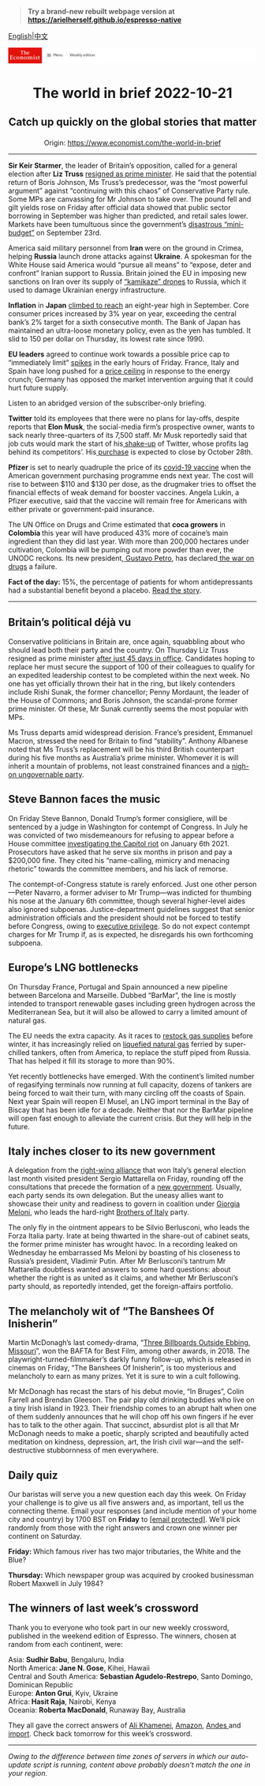 > **Try a brand-new rebuilt webpage version at https://arielherself.github.io/espresso-native**

[English](https://github.com/arielherself/espresso/blob/main/README.md)|[中文](https://github-com.translate.goog/arielherself/espresso/blob/main/README.md?_x_tr_sl=en&_x_tr_tl=zh-CN&_x_tr_hl=zh-CN&_x_tr_pto=wapp)



![The Economist](menubar.png)

# <p align="center">The world in brief 2022-10-21</p>

## <p align="center">Catch up quickly on the global stories that matter</p>

<p align="center">Origin: <a href="https://www.economist.com/the-world-in-brief">https://www.economist.com/the-world-in-brief</a><hr>

<strong>Sir Keir Starmer</strong>, the leader of Britain’s opposition, called for a general election after <strong>Liz Truss</strong> [resigned as prime minister](https://www.economist.com/graphic-detail/2022/10/20/liz-truss-is-britains-shortest-serving-prime-minister). He said that the potential return of Boris Johnson, Ms Truss’s predecessor, was the “most powerful argument” against “continuing with this chaos” of Conservative Party rule. Some MPs are canvassing for Mr Johnson to take over. The pound fell and gilt yields rose on Friday after official data showed that public sector borrowing in September was higher than predicted, and retail sales lower. Markets have been tumultuous since the government’s [disastrous “mini-budget”](https://www.economist.com/britain/2022/10/14/liz-truss-has-lost-her-chancellor-signature-tax-cut-and-authority) on September 23rd.

America said military personnel from <strong>Iran </strong>were on the ground in Crimea, helping <strong>Russia</strong> launch drone attacks against <strong>Ukraine</strong>. A spokesman for the White House said America would “pursue all means” to “expose, deter and confront” Iranian support to Russia. Britain joined the EU in imposing new sanctions on Iran over its supply of [“kamikaze” drones](https://www.economist.com/the-economist-explains/2022/10/19/will-russias-drone-attacks-change-the-war-in-ukraine) to Russia, which it used to damage Ukrainian energy infrastructure.

<strong>Inflation</strong> in <strong>Japan</strong> [climbed to reach](https://www.economist.com/asia/2022/08/18/prices-are-rising-in-japan-but-not-wages) an eight-year high in September. Core consumer prices increased by 3% year on year, exceeding the central bank’s 2% target for a sixth consecutive month. The Bank of Japan has maintained an ultra-loose monetary policy, even as the yen has tumbled. It slid to 150 per dollar on Thursday, its lowest rate since 1990.

<strong>EU leaders</strong> agreed to continue work towards a possible price cap to “immediately limit” [spikes](https://www.economist.com/leaders/2022/10/13/europe-is-growing-complacent-about-its-energy-crisis) in the early hours of Friday. France, Italy and Spain have long pushed for a [price ceiling](https://www.economist.com/graphic-detail/2022/09/27/the-wrong-way-to-solve-europes-energy-crisis) in response to the energy crunch; Germany has opposed the market intervention arguing that it could hurt future supply.

Listen to an abridged version of the subscriber-only briefing.

<strong>Twitter</strong> told its employees that there were no plans for lay-offs, despite reports that <strong>Elon Musk</strong>, the social-media firm’s prospective owner, wants to sack nearly three-quarters of its 7,500 staff. Mr Musk reportedly said that job cuts would mark the start of his[ shake-up](https://www.economist.com/business/2022/07/11/with-or-without-elon-musk-twitter-is-overdue-a-shake-up) of Twitter, whose profits lag behind its competitors’. His[ purchase](https://www.economist.com/business/2022/10/11/will-elon-musk-owned-twitter-end-up-as-a-deal-from-hell) is expected to close by October 28th.

<strong>Pfizer</strong> is set to nearly quadruple the price of its [covid-19 vaccine](https://www.google.com/search?q=the+economist+covid+vaccine&amp;rlz=1C1CHBF_en-GBGB1026GB1026&amp;source=lnms&amp;sa=X&amp;ved=2ahUKEwjZrrmYi_H6AhV3QEEAHSY7BPgQ_AUoAHoECAMQAg&amp;biw=1280&amp;bih=609&amp;dpr=1.5) when the American government purchasing programme ends next year. The cost will rise to between $110 and $130 per dose, as the drugmaker tries to offset the financial effects of weak demand for booster vaccines. Angela Lukin, a Pfizer executive, said that the vaccine will remain free for Americans with either private or government-paid insurance.

The UN Office on Drugs and Crime estimated that <strong>coca growers </strong>in <strong>Colombia </strong>this year will have produced 43% more of cocaine’s main ingredient than they did last year. With more than 200,000 hectares under cultivation, Colombia will be pumping out more powder than ever, the UNODC reckons. Its new president,[ Gustavo Petro](https://www.economist.com/the-economist-explains/2022/08/06/who-is-gustavo-petro), has declared[ the war on drugs](https://www.economist.com/international/2022/10/13/booming-cocaine-production-suggests-the-war-on-drugs-has-failed) a failure.

<strong>Fact of the day:</strong> 15%, the percentage of patients for whom antidepressants had a substantial benefit beyond a placebo. [Read the story](https://www.economist.com/leaders/2022/10/19/most-people-on-antidepressants-dont-need-them).

----------

## Britain’s political déjà vu

Conservative politicians in Britain are, once again, squabbling about who should lead both their party and the country. On Thursday Liz Truss resigned as prime minister [after just 45 days in office](https://www.economist.com/britain/2022/10/20/who-will-be-britains-next-leader). Candidates hoping to replace her must secure the support of 100 of their colleagues to qualify for an expedited leadership contest to be completed within the next week. No one has yet officially thrown their hat in the ring, but likely contenders include Rishi Sunak, the former chancellor; Penny Mordaunt, the leader of the House of Commons; and Boris Johnson, the scandal-prone former prime minister. Of these, Mr Sunak currently seems the most popular with MPs.

Ms Truss departs amid widespread derision. France’s president, Emmanuel Macron, stressed the need for Britain to find “stability”. Anthony Albanese noted that Ms Truss’s replacement will be his third British counterpart during his five months as Australia’s prime minister. Whomever it is will inherit a mountain of problems, not least constrained finances and a [nigh-on ungovernable party](https://www.economist.com/britain/2022/02/18/the-conservative-party-has-become-factional-and-rebellious). 

## Steve Bannon faces the music

On Friday Steve Bannon, Donald Trump’s former consigliere, will be sentenced by a judge in Washington for contempt of Congress. In July he was convicted of two misdemeanours for refusing to appear before a House committee [investigating the Capitol riot](https://www.economist.com/united-states/2022/06/10/congresss-capitol-riot-hearing-confirms-donald-trumps-complicity) on January 6th 2021. Prosecutors have asked that he serve six months in prison and pay a $200,000 fine. They cited his “name-calling, mimicry and menacing rhetoric” towards the committee members, and his lack of remorse.

The contempt-of-Congress statute is rarely enforced. Just one other person—Peter Navarro, a former adviser to Mr Trump—was indicted for thumbing his nose at the January 6th committee, though several higher-level aides also ignored subpoenas. Justice-department guidelines suggest that senior administration officials and the president should not be forced to testify before Congress, owing to [executive privilege](https://www.economist.com/the-economist-explains/2021/11/10/what-is-executive-privilege). So do not expect contempt charges for Mr Trump if, as is expected, he disregards his own forthcoming subpoena.

## Europe’s LNG bottlenecks

On Thursday France, Portugal and Spain announced a new pipeline between Barcelona and Marseille. Dubbed “BarMar”, the line is mostly intended to transport renewable gases including green hydrogen across the Mediterranean Sea, but it will also be allowed to carry a limited amount of natural gas.

The EU needs the extra capacity. As it races to [restock gas supplies](https://www.economist.com/interactive/briefing/2022/09/24/war-in-ukraine-has-reshaped-worlds-fuel-markets) before winter, it has increasingly relied on [liquefied natural gas](https://www.economist.com/the-economist-explains/2022/02/26/if-the-supply-of-russian-gas-to-europe-were-cut-off-could-lng-plug-the-gap) ferried by super-chilled tankers, often from America, to replace the stuff piped from Russia. That has helped it fill its storage to more than 90%.

Yet recently bottlenecks have emerged. With the continent’s limited number of regasifying terminals now running at full capacity, dozens of tankers are being forced to wait their turn, with many circling off the coasts of Spain. Next year Spain will reopen El Musel, an LNG import terminal in the Bay of Biscay that has been idle for a decade. Neither that nor the BarMar pipeline will open fast enough to alleviate the current crisis. But they will help in the future.

## Italy inches closer to its new government

A delegation from the [right-wing alliance](https://www.economist.com/europe/2022/07/28/italys-next-government-may-be-more-nationalist-than-europe-likes) that won Italy’s general election last month visited president Sergio Mattarella on Friday, rounding off the consultations that precede the formation of a [new government](https://www.economist.com/europe/2022/09/15/italys-probable-next-government-contains-many-tensions). Usually, each party sends its own delegation. But the uneasy allies want to showcase their unity and readiness to govern in coalition under [Giorgia Meloni](https://www.economist.com/leaders/2022/09/22/how-afraid-should-europe-be-of-giorgia-meloni), who leads the hard-right [Brothers of Italy](https://www.economist.com/europe/2022/09/22/giorgia-meloni-and-her-brothers-of-italy-look-set-to-win-the-next-election) party. 

The only fly in the ointment appears to be Silvio Berlusconi, who leads the Forza Italia party. Irate at being thwarted in the share-out of cabinet seats, the former prime minister has wrought havoc. In a recording leaked on Wednesday he embarrassed Ms Meloni by boasting of his closeness to Russia’s president, Vladimir Putin. After Mr Berlusconi’s tantrum Mr Mattarella doubtless wanted answers to some hard questions: about whether the right is as united as it claims, and whether Mr Berlusconi’s party should, as reportedly intended, get the foreign-affairs portfolio.

## The melancholy wit of “The Banshees Of Inisherin”

Martin McDonagh’s last comedy-drama, “[Three Billboards Outside Ebbing, Missouri](https://www.economist.com/prospero/2017/11/08/three-billboards-outside-ebbing-missouri-finds-hope-in-tragedy)”, won the BAFTA for Best Film, among other awards, in 2018. The playwright-turned-filmmaker’s darkly funny follow-up, which is released in cinemas on Friday, “The Banshees Of Inisherin”, is too mysterious and melancholy to earn as many prizes. Yet it is sure to win a cult following.

Mr McDonagh has recast the stars of his debut movie, “In Bruges”, Colin Farrell and Brendan Gleeson. The pair play old drinking buddies who live on a tiny Irish island in 1923. Their friendship comes to an abrupt halt when one of them suddenly announces that he will chop off his own fingers if he ever has to talk to the other again. That succinct, absurdist plot is all that Mr McDonagh needs to make a poetic, sharply scripted and beautifully acted meditation on kindness, depression, art, the Irish civil war—and the self-destructive stubbornness of men everywhere.

## Daily quiz

Our baristas will serve you a new question each day this week. On Friday your challenge is to give us all five answers and, as important, tell us the connecting theme. Email your responses (and include mention of your home city and country) by 1700 BST on <strong>Friday</strong> to [<span class="__cf_email__" data-cfemail="efbe9a8695aa9c9f9d8a9c9c80af8a8c80818082869c9bc18c8082">[email&#160;protected]</span>](https://mail.google.com/mail/?view=cm&amp;fs=1&amp;tf=1&amp;to=QuizEspresso@economist.com). We’ll pick randomly from those with the right answers and crown one winner per continent on Saturday.

<strong>Friday: </strong>Which famous river has two major tributaries, the White and the Blue?

<strong>Thursday:</strong> Which newspaper group was acquired by crooked businessman Robert Maxwell in July 1984?

## The winners of last week’s crossword

Thank you to everyone who took part in our new weekly crossword, published in the weekend edition of Espresso. The winners, chosen at random from each continent, were: 

Asia: <strong>Sudhir Babu</strong>, Bengaluru, India  
 North America:<strong> Jane N. Gose</strong>, Kihei, Hawaii  
 Central and South America: <strong>Sebastian Agudelo-Restrepo</strong>, Santo Domingo, Dominican Republic  
 Europe: <strong>Anton Grui</strong>, Kyiv, Ukraine  
 Africa:<strong> Hasit Raja</strong>, Nairobi, Kenya  
 Oceania: <strong>Roberta MacDonald</strong>, Runaway Bay, Australia

They all gave the correct answers of [Ali Khamenei](https://www.economist.com/middle-east-and-africa/2022/10/12/despite-lethal-repression-irans-protests-continue), [Amazon](https://www.economist.com/briefing/2022/10/13/china-and-the-west-are-in-a-race-to-foster-innovation), [Andes ](https://www.economist.com/graphic-detail/2022/10/13/demand-for-drugs-caused-a-surge-in-child-labour-in-peru)and [import](https://www.economist.com/united-states/2022/10/13/the-supreme-court-ponders-animal-welfare). Check back tomorrow for this week’s crossword.

----------

*Owing to the difference between time zones of servers in which our auto-update script is running, content above probably doesn't match the one in your region.*
